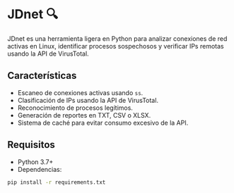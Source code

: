 # JDnet 🔍

JDnet es una herramienta ligera en Python para analizar conexiones de red activas en Linux, identificar procesos sospechosos y verificar IPs remotas usando la API de VirusTotal.

## Características

- Escaneo de conexiones activas usando `ss`.
- Clasificación de IPs usando la API de VirusTotal.
- Reconocimiento de procesos legítimos.
- Generación de reportes en TXT, CSV o XLSX.
- Sistema de caché para evitar consumo excesivo de la API.

## Requisitos

- Python 3.7+
- Dependencias:

```bash
pip install -r requirements.txt
